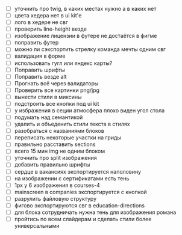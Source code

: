 - [ ] уточнить про twig, в каких местах нужно а в каких нет
- [ ] цвета хедера нет в ui kit'е
- [ ] лого в хедере не свг
- [ ] проверить line-height везде
- [ ] изображение лицензии в футере не достаётся в фигме
- [ ] поправить футер
- [ ] можно ли сэкспортить стрелку команда мечты одним свг
- [ ] валидация в форме
- [ ] использовать гугл или яндекс карты?
- [ ] Поправить шрифты
- [ ] Поправить везде alt
- [ ] Прогнать всё через валидаторы
- [ ] Проверить все картинки png/jpg
- [ ] вынести стили в миксины
- [ ] подстроить все кнопки под ui kit
- [ ] у избражения в сеции атмосфера плохо виден угол стола
- [ ] подумать над семантикой
- [ ] удалить и объеденить стили текста в стилях
- [ ] разобраться с названиями блоков
- [ ] переписать некоторые участки на гриды
- [ ] правильно расставить sections
- [ ] всего 15 мин img не одним блоком
- [ ] уточнить про split изображения
- [ ] добавить правильно шрифты
- [ ] сердце в вакансиях экспортируется наполовину
- [ ] на изображении с сертификатами есть тень
- [ ] 1px у 6 изображения в courses-4
- [ ] mainscreen в companies экспортируется с кнопкой
- [ ] разрулить файловую структуру
- [ ] фигово экспортируются свг в education-directions
- [ ] для блока сотрудничать нужна тень для изображения романа
- [ ] пройтись по всем слайдерам и сделать стили более универсальными

